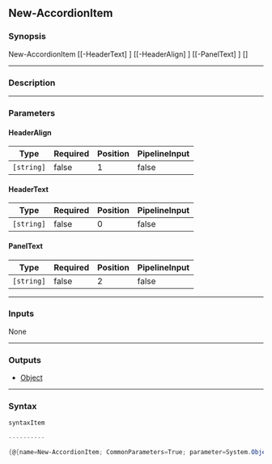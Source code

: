 New-AccordionItem
-----------------




### Synopsis

New-AccordionItem [[-HeaderText] <string>] [[-HeaderAlign] <string>] [[-PanelText] <string>] [<CommonParameters>]




---


### Description


---


### Parameters
#### **HeaderAlign**




|Type      |Required|Position|PipelineInput|
|----------|--------|--------|-------------|
|`[string]`|false   |1       |false        |



#### **HeaderText**




|Type      |Required|Position|PipelineInput|
|----------|--------|--------|-------------|
|`[string]`|false   |0       |false        |



#### **PanelText**




|Type      |Required|Position|PipelineInput|
|----------|--------|--------|-------------|
|`[string]`|false   |2       |false        |





---


### Inputs
None




---


### Outputs
* [Object](https://learn.microsoft.com/en-us/dotnet/api/System.Object)






---


### Syntax
```PowerShell
syntaxItem
```
```PowerShell
----------
```
```PowerShell
{@{name=New-AccordionItem; CommonParameters=True; parameter=System.Object[]}}
```
